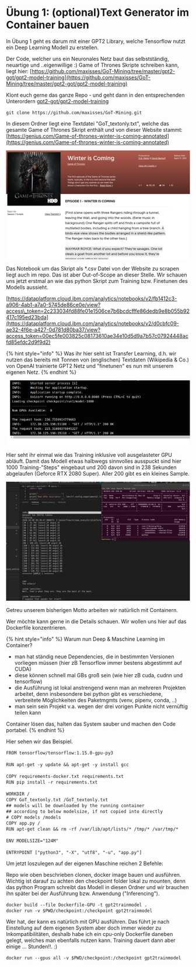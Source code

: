 # Übung 1: \(optional\)Text Generator im Container bauen

In Übung 1 geht es darum mit einer GPT2 Library, welche Tensorflow nutzt ein Deep Learning Modell zu erstellen.

Der Code, welcher uns ein Neuronales Netz baut das selbstständig, neuartige und ..eigenwillige :\) Game of Thrones Skripte schreiben kann, liegt hier: [https://github.com/maxisses/GoT-Mining/tree/master/gpt2-got/gpt2-model-training](https://github.com/maxisses/GoT-Mining/tree/master/gpt2-got/gpt2-model-training)

Klont euch gerne das ganze Repo - und geht dann in den entsprechenden Unterordern [gpt2-got/gpt2-model-training](https://github.com/maxisses/GoT-Mining/tree/master/gpt2-got/gpt2-model-training)

```text
git clone https://github.com/maxisses/GoT-Mining.git
```

In diesem Ordner liegt eine Textdatei "GoT\_textonly.txt", welche das gesamte Game of Thrones Skript enthält und von dieser Website stammt: [https://genius.com/Game-of-thrones-winter-is-coming-annotated](https://genius.com/Game-of-thrones-winter-is-coming-annotated)

![](../../.gitbook/assets/image%20%28178%29.png)

Das Notebook um das Skript als \*.csv Datei von der Website zu scrapen liegt auch im repo. Das ist aber Out-of-Scope an dieser Stelle. Wir schauen uns jetzt erstmal an wie das python Skript zum Training bzw. Finetunen des Modells aussieht.

[https://dataplatform.cloud.ibm.com/analytics/notebooks/v2/fb1412c3-a906-4ab1-a7a0-5745de86ce0e/view?access\_token=2c233034fd88fe01e1506ce7b6bcdcfffe86dedb9e8b055b92417c195ed23bda](https://dataplatform.cloud.ibm.com/analytics/notebooks/v2/d0cbfc09-ae32-4f6e-a427-0d781d80ba37/view?access_token=00ec5fe003825c08173610ae34e10d5d9a7b57c07924448acfd85efdc2d9f9d2)

{% hint style="info" %}
Was ihr hier seht ist Transfer Learning, d.h. wir nutzen das bereits mit Tonnen von \(englischen\) Textdaten \(Wikipedia & Co.\) von OpenAI trainierte GPT2 Netz und "finetunen" es nun mit unserem eigenen Netz.
{% endhint %}

![](../../.gitbook/assets/image%20%28162%29.png)

Hier seht ihr einmal wie das Training inklusive voll ausgelasteter GPU abläuft. Damit das Modell etwas halbwegs sinnvolles ausspuckt sind hier 1000 Training-"Steps" eingebaut und 200 davon sind in 238 Sekunden abgelaufen \(Geforce RTX 2080 Super\). Aller 200 gibt es ein kleines Sample.

![](../../.gitbook/assets/image%20%28176%29.png)

Getreu unserem bisherigen Motto arbeiten wir natürlich mit Containern.

Wer möchte kann gerne in die Details schauen. Wir wollen uns hier auf das Dockerfile konzentrieren.

{% hint style="info" %}
Warum nun Deep & Maschine Learning im Container?

* man hat ständig neue Dependencies, die in bestimmten Versionen vorliegen müssen \(hier zB Tensorflow immer bestens abgestimmt auf CUDA\)
* diese können schnell mal GBs groß sein \(wie hier zB cuda, cudnn und tensorflow\)
* die Ausführung ist lokal anstrengend wenn man an mehreren Projekten arbeitet, denn insbesondere bei python gibt es verschiedene, verbreitete Möglichkeiten des Paketmgmts \(venv, pipenv, conda, ..\)
* man sein sein Projekt v.a. wegen der drei vorigen Punkte nicht vernüftig teilen kann

Container lösen das, halten das System sauber und machen den Code portabel.
{% endhint %}

Hier sehen wir das Beispiel.

```text
FROM tensorflow/tensorflow:1.15.0-gpu-py3

RUN apt-get -y update && apt-get -y install gcc

COPY requirements-docker.txt requirements.txt
RUN pip install -r requirements.txt

WORKDIR /
COPY GoT_textonly.txt /GoT_textonly.txt
## models will be downloaded by the running container 
## according to below modelsize, if not copied into directly
# COPY models /models
COPY app.py /
RUN apt-get clean && rm -rf /var/lib/apt/lists/* /tmp/* /var/tmp/*

ENV MODELSIZE="124M"

ENTRYPOINT ["python3", "-X", "utf8", "-u", "app.py"]
```

Um jetzt loszulegen auf der eigenen Maschine reichen 2 Befehle:

Repo wie oben beschrieben clonen, docker image bauen und ausführen. Wichtig ist darauf zu achten den checkpoint folder lokal zu mounten, denn das python Program schreibt das Modell in diesen Ordner und wir brauchen ihn später bei der Ausführung bzw. Anwendung \("Inferencing"\).

```text
docker build --file Dockerfile-GPU -t gpt2trainmodel .
docker run -v $PWD/checkpoint:/checkpoint gpt2trainmodel
```

Wer hat, der kann es natürlich mit GPU ausführen. Das führt je nach Einstellung auf dem eigenen System aber doch immer wieder zu Inkompatibilitäten, deshalb habe ich ein cpu-only Dockerfile daneben gelegt, welches man ebenfalls nutzen kann. Training dauert dann aber einige ... Stunden!!. :\)

```text
docker run --gpus all -v $PWD/checkpoint:/checkpoint gpt2trainmodel
```

